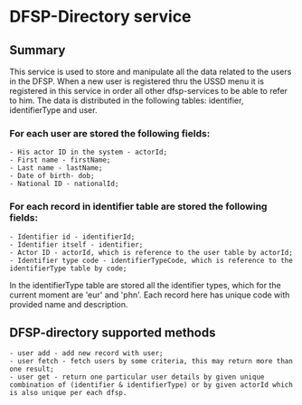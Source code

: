 # DFSP-Directory service

## Summary ##

This service is used to store and manipulate all the data related to the users in the DFSP. When a new user is registered thru the USSD menu it is registered in this service in order all other dfsp-services to be able to refer to him. The data is distributed in the following tables: identifier, identifierType and user.

### For each user are stored the following fields: 
    - His actor ID in the system - actorId;
    - First name - firstName;
    - Last name - lastName;
    - Date of birth- dob;
    - National ID - nationalId;

### For each record in identifier table are stored the following fields:
    - Identifier id - identifierId;
    - Identifier itself - identifier;
    - Actor ID - actorId, which is reference to the user table by actorId;
    - Identifier type code - identifierTypeCode, which is reference to the identifierType table by code;

In the identifierType table are stored all the identifier types, which for the current moment are 'eur' and 'phn'. Each record here has unique code with provided name and description.

## DFSP-directory supported methods ##
    - user add - add new record with user;
    - user fetch - fetch users by some criteria, this may return more than one result;
    - user get - return one particular user details by given unique combination of (identifier & identifierType) or by given actorId which is also unique per each dfsp.
